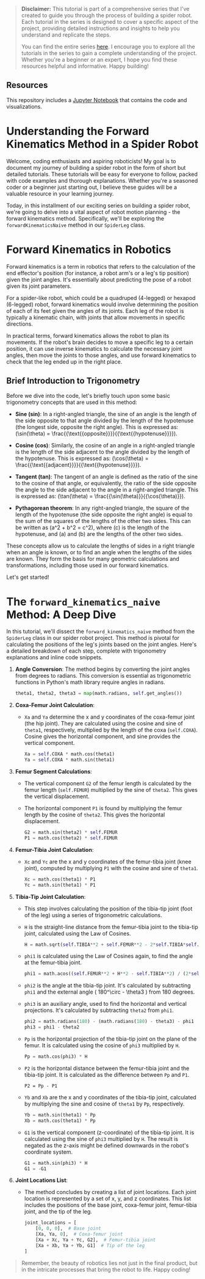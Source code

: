 > **Disclaimer:** This tutorial is part of a comprehensive series that I've created to guide you through the process of building a spider robot. Each tutorial in the series is designed to cover a specific aspect of the project, providing detailed instructions and insights to help you understand and replicate the steps.
> 
> You can find the entire series [here](../README.md). I encourage you to explore all the tutorials in the series to gain a complete understanding of the project. Whether you're a beginner or an expert, I hope you find these resources helpful and informative. Happy building!

## Resources

This repository includes a [Jupyter Notebook](forward_kinematics.ipynb) that contains the code and visualizations. 

# Understanding the Forward Kinematics Method in a Spider Robot

Welcome, coding enthusiasts and aspiring roboticists! My goal is to document my journey of building a spider robot in the form of short but detailed tutorials. These tutorials will be easy for everyone to follow, packed with code examples and thorough explanations. Whether you're a seasoned coder or a beginner just starting out, I believe these guides will be a valuable resource in your learning journey. 

Today, in this installment of our exciting series on building a spider robot, we're going to delve into a vital aspect of robot motion planning - the forward kinematics method. Specifically, we'll be exploring the `forwardKinematicsNaive` method in our `SpiderLeg` class.

# Forward Kinematics in Robotics

Forward kinematics is a term in robotics that refers to the calculation of the end effector's position (for instance, a robot arm's or a leg's tip position) given the joint angles. It's essentially about predicting the pose of a robot given its joint parameters.

For a spider-like robot, which could be a quadruped (4-legged) or hexapod (6-legged) robot, forward kinematics would involve determining the position of each of its feet given the angles of its joints. Each leg of the robot is typically a kinematic chain, with joints that allow movements in specific directions.

In practical terms, forward kinematics allows the robot to plan its movements. If the robot's brain decides to move a specific leg to a certain position, it can use inverse kinematics to calculate the necessary joint angles, then move the joints to those angles, and use forward kinematics to check that the leg ended up in the right place.

## Brief Introduction to Trigonometry

Before we dive into the code, let's briefly touch upon some basic trigonometry concepts that are used in this method:

- **Sine (sin)**: In a right-angled triangle, the sine of an angle is the length of the side opposite to that angle divided by the length of the hypotenuse (the longest side, opposite the right angle). This is expressed as: \(\sin(\theta) = \frac{{\text{{opposite}}}}{{\text{{hypotenuse}}}}\).

- **Cosine (cos)**: Similarly, the cosine of an angle in a right-angled triangle is the length of the side adjacent to the angle divided by the length of the hypotenuse. This is expressed as: \(\cos(\theta) = \frac{{\text{{adjacent}}}}{{\text{{hypotenuse}}}}\).

- **Tangent (tan)**: The tangent of an angle is defined as the ratio of the sine to the cosine of that angle, or equivalently, the ratio of the side opposite the angle to the side adjacent to the angle in a right-angled triangle. This is expressed as: \(\tan(\theta) = \frac{{\sin(\theta)}}{{\cos(\theta)}}\).

- **Pythagorean theorem**: In any right-angled triangle, the square of the length of the hypotenuse (the side opposite the right angle) is equal to the sum of the squares of the lengths of the other two sides. This can be written as \(a^2 + b^2 = c^2\), where \(c\) is the length of the hypotenuse, and \(a\) and \(b\) are the lengths of the other two sides.

These concepts allow us to calculate the lengths of sides in a right triangle when an angle is known, or to find an angle when the lengths of the sides are known. They form the basis for many geometric calculations and transformations, including those used in our forward kinematics.

Let's get started!

# The `forward_kinematics_naive` Method: A Deep Dive

In this tutorial, we'll dissect the `forward_kinematics_naive` method from the `SpiderLeg` class in our spider robot project. This method is pivotal for calculating the positions of the leg's joints based on the joint angles. Here's a detailed breakdown of each step, complete with trigonometry explanations and inline code snippets.


1. **Angle Conversion**:
   The method begins by converting the joint angles from degrees to radians. This conversion is essential as trigonometric functions in Python's math library require angles in radians.

   ```python
   theta1, theta2, theta3 = map(math.radians, self.get_angles())
   ```

2. **Coxa-Femur Joint Calculation**:
   - `Xa` and `Ya` determine the x and y coordinates of the coxa-femur joint (the hip joint). They are calculated using the cosine and sine of `theta1`, respectively, multiplied by the length of the coxa (`self.COXA`). Cosine gives the horizontal component, and sine provides the vertical component.

     ```python
     Xa = self.COXA * math.cos(theta1)
     Ya = self.COXA * math.sin(theta1)
     ```

3. **Femur Segment Calculations**:
   - The vertical component `G2` of the femur length is calculated by the femur length (`self.FEMUR`) multiplied by the sine of `theta2`. This gives the vertical displacement.
   - The horizontal component `P1` is found by multiplying the femur length by the cosine of `theta2`. This gives the horizontal displacement.

     ```python
     G2 = math.sin(theta2) * self.FEMUR
     P1 = math.cos(theta2) * self.FEMUR
     ```

4. **Femur-Tibia Joint Calculation**:
   - `Xc` and `Yc` are the x and y coordinates of the femur-tibia joint (knee joint), computed by multiplying `P1` with the cosine and sine of `theta1`.

     ```python
     Xc = math.cos(theta1) * P1
     Yc = math.sin(theta1) * P1
     ```

5. **Tibia-Tip Joint Calculation**:
   - This step involves calculating the position of the tibia-tip joint (foot of the leg) using a series of trigonometric calculations.
   - `H` is the straight-line distance from the femur-tibia joint to the tibia-tip joint, calculated using the Law of Cosines.

     ```python
     H = math.sqrt(self.TIBIA**2 + self.FEMUR**2 - 2*self.TIBIA*self.FEMUR*math.cos(math.radians(180) - theta3))
     ```

   - `phi1` is calculated using the Law of Cosines again, to find the angle at the femur-tibia joint.

     ```python
     phi1 = math.acos((self.FEMUR**2 + H**2 - self.TIBIA**2) / (2*self.FEMUR*H))
     ```

   - `phi2` is the angle at the tibia-tip joint. It's calculated by subtracting `phi1` and the external angle \( 180^\circ - \theta3 \) from 180 degrees.
   - `phi3` is an auxiliary angle, used to find the horizontal and vertical projections. It's calculated by subtracting `theta2` from `phi1`.

     ```python
     phi2 = math.radians(180) - (math.radians(180) - theta3) - phi1
     phi3 = phi1 - theta2
     ```

   - `Pp` is the horizontal projection of the tibia-tip joint on the plane of the femur. It is calculated using the cosine of `phi3` multiplied by `H`.

     ```python
     Pp = math.cos(phi3) * H
     ```

   - `P2` is the horizontal distance between the femur-tibia joint and the tibia-tip joint. It is calculated as the difference between `Pp` and `P1`.

     ```
     P2 = Pp - P1
     ```

   - `Yb` and `Xb` are the x and y coordinates of the tibia-tip joint, calculated by multiplying the sine and cosine of `theta1` by `Pp`, respectively.

     ```python
     Yb = math.sin(theta1) * Pp
     Xb = math.cos(theta1) * Pp
     ```

   - `G1` is the vertical component (z-coordinate) of the tibia-tip joint. It is calculated using the sine of `phi3` multiplied by `H`. The result is negated as the z-axis might be defined downwards in the robot's coordinate system.

     ```python
     G1 = math.sin(phi3) * H
     G1 = -G1
     ```

6. **Joint Locations List**:
   - The method concludes by creating a list of joint locations. Each joint location is represented by a set of x, y, and z coordinates. This list includes the positions of the base joint, coxa-femur joint, femur-tibia joint, and the tip of the leg.

     ```python
     joint_locations = [
         [0, 0, 0],  # Base joint
         [Xa, Ya, 0],  # Coxa-femur joint
         [Xa + Xc, Ya + Yc, G2],  # Femur-tibia joint
         [Xa + Xb, Ya + Yb, G1]  # Tip of the leg
     ]
     ```


>Remember, the beauty of robotics lies not just in the final product, but in the intricate processes that bring the robot to life. Happy coding!